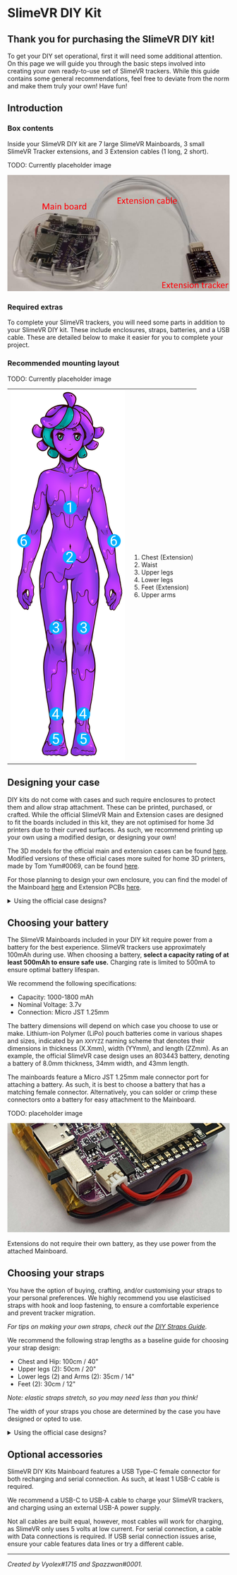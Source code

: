 # SlimeVR DIY Kit

## Thank you for purchasing the SlimeVR DIY kit!
To get your DIY set operational, first it will need some additional attention. On this page we will guide you through the basic steps involved into creating your own ready-to-use set of SlimeVR trackers. While this guide contains some general recommendations, feel free to deviate from the norm and make them truly your own! Have fun!

## Introduction
### Box contents
Inside your SlimeVR DIY kit are 7 large SlimeVR Mainboards, 3 small SlimeVR Tracker extensions, and 3 Extension cables (1 long, 2 short).

TODO: Currently placeholder image

![Box contents](./assets/img/Box_contents.png)


### Required extras
To complete your SlimeVR trackers, you will need some parts in addition to your SlimeVR DIY kit. These include enclosures, straps, batteries, and a USB cable. These are detailed below to make it easier for you to complete your project.

### Recommended mounting layout
TODO: Currently placeholder image

<table class="bpTable">
   <tr>
      <td>
         <img id="bpImage" src="./assets/img/tracker_locations_7_3.png" alt="Mounting locations image"/>
      </td>
      <td>
         <ol>
            <li>Chest (Extension)</li>
            <li>Waist</li>
            <li>Upper legs</li>
            <li>Lower legs</li>
            <li>Feet (Extension)</li>
            <li>Upper arms</li>
         </ol>
      </td>
   </tr>
</table>

## Designing your case
DIY kits do not come with cases and such require enclosures to protect them and allow strap attachment. These can be printed, purchased, or crafted. While the official SlimeVR Main and Extension cases are designed to fit the boards included in this kit, they are not optimised for home 3d printers due to their curved surfaces. As such, we recommend printing up your own using a modified design, or designing your own!

The 3D models for the official main and extension cases can be found [here](TODO:linktofiles). Modified versions of these official cases more suited for home 3D printers, made by Tom Yum#0069, can be found [here](TODO:linktoprintables?). 

For those planning to design your own enclosure, you can find the model of the Mainboard [here](TODO:linktomainboardstepfile) and Extension PCBs [here](TODO:linktoextensionstepfile).

<details>
<summary>Using the official case designs?</summary>
<br>
TODO: assembly guide
</details>

## Choosing your battery
The SlimeVR Mainboards included in your DIY kit require power from a battery for the best experience. SlimeVR trackers use approximately 100mAh during use. When choosing a battery, **select a capacity rating of at least 500mAh to ensure safe use.** Charging rate is limited to 500mA to ensure optimal battery lifespan. 

We recommend the following specifications:
* Capacity: 1000-1800 mAh
* Nominal Voltage: 3.7v
* Connection: Micro JST 1.25mm

The battery dimensions will depend on which case you choose to use or make. Lithium-ion Polymer (LiPo) pouch batteries come in various shapes and sizes, indicated by an `XXYYZZ` naming scheme that denotes their dimensions in thickness (X.Xmm), width (YYmm), and length (ZZmm). As an example, the official SlimeVR case design uses an 803443 battery, denoting a battery of 8.0mm thickness, 34mm width, and 43mm length.

The mainboards feature a Micro JST 1.25mm male connector port for attaching a battery. As such, it is best to choose a battery that has a matching female connector. Alternatively, you can solder or crimp these connectors onto a battery for easy attachment to the Mainboard.

TODO: placeholder image

![JST polarity](./assets/img/JST_polarity.png)

Extensions do not require their own battery, as they use power from the attached Mainboard.

## Choosing your straps
You have the option of buying, crafting, and/or customising your straps to your personal preferences. We highly recommend you use elasticised straps with hook and loop fastening, to ensure a comfortable experience and prevent tracker migration. 

*For tips on making your own straps, check out the [DIY Straps Guide](https://docs.slimevr.dev/diy/diy-straps.html).*

We recommend the following strap lengths as a baseline guide for choosing your strap design:
* Chest and Hip: 100cm / 40"
* Upper legs (2): 50cm / 20"
* Lower legs (2) and Arms (2): 35cm / 14"
* Feet (2): 30cm / 12"

*Note: elastic straps stretch, so you may need less than you think!*

The width of your straps you chose are determined by the case you have designed or opted to use. 

<details>
<summary>Using the official case designs?</summary>
<br>
The official cases use 38mm width straps for main trackers, and 25mm width straps for extensions. The following table of strap sizes used in official SlimeVR sets can be used as a starting reference for purchasing or crafting your own:

| Body location      | Amount | Strap size (mm) |
| ------------------ | :----: | --------------- |
| Chest strap        | 1      | 38x1000         |
| Hip strap          | 1      | 25x1000         |
| Upper leg straps   | 2      | 38x500          |
| Lower leg straps   | 2      | 38x350          |
| Foot straps        | 2      | 25x300          |
| Arm straps         | 2      | 38x350          |
</details>


## Optional accessories
SlimeVR DIY Kits Mainboard features a USB Type-C female connector for both recharging and serial connection. As such, at least 1 USB-C cable is required. 

We recommend a USB-C to USB-A cable to charge your SlimeVR trackers, and charging using an external USB-A power supply.

Not all cables are built equal, however,  most cables will work for charging, as SlimeVR only uses 5 volts at low current. For serial connection, a cable with Data connections is required. If USB serial connection issues arise, ensure your cable features data lines or try a different cable.


---
*Created by Vyolex#1715 and Spazzwan#0001.*
